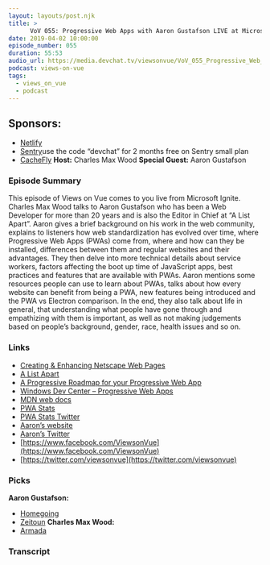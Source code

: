 ```yaml
---
layout: layouts/post.njk
title: >
      VoV 055: Progressive Web Apps with Aaron Gustafson LIVE at Microsoft Ignite
date: 2019-04-02 10:00:00
episode_number: 055
duration: 55:53
audio_url: https://media.devchat.tv/viewsonvue/VoV_055_Progressive_Web_Apps_with_Aaron_Gustafson_LIVE_at_Microsoft_Ignite.mp3
podcast: views-on-vue
tags: 
  - views_on_vue
  - podcast
---
```


## **Sponsors:**

- [Netlify](https://www.netlify.com/)
- [Sentry](http://sentry.io/)use the code “devchat” for 2 months free on Sentry small plan
- [CacheFly](https://www.cachefly.com/)
**Host:** Charles Max Wood **Special Guest:** Aaron Gustafson
### **Episode Summary&nbsp;**
This episode of Views on Vue comes to you live from Microsoft Ignite. Charles Max Wood talks to Aaron Gustafson who has been a Web Developer for more than 20 years and is also the Editor in Chief at “A List Apart”. Aaron gives a brief background on his work in the web community, explains to listeners how web standardization has evolved over time, where Progressive Web Apps (PWAs) come from, where and how can they be installed, differences between them and regular websites and their advantages. They then delve into more technical details about service workers, factors affecting the boot up time of JavaScript apps, best practices and features that are available with PWAs. Aaron mentions some resources people can use to learn about PWAs, talks about how every website can benefit from being a PWA, new features being introduced and the PWA vs Electron comparison. In the end, they also talk about life in general, that understanding what people have gone through and empathizing with them is important, as well as not making judgements based on people’s background, gender, race, health issues and so on.
### **Links**

- [Creating & Enhancing Netscape Web Pages](https://www.amazon.com/Creating-Enhancing-Netscape-Web-Pages/dp/0789708760??ie=UTF8&qid=1548462018&sr=8-1&linkCode=ll1&tag=devchattv-20&linkId=f06bfe7482dca8bb751ed6d7cc86e2ab&language=en_US)
- [A List Apart](https://alistapart.com/)
- [A Progressive Roadmap for your Progressive Web App](https://cloudfour.com/thinks/a-progressive-roadmap-for-your-progressive-web-app/)
- [Windows Dev Center – Progressive Web Apps](https://developer.microsoft.com/en-us/windows/pwa)
- [MDN web docs](https://developer.mozilla.org/en-US/docs/Web/Progressive_web_apps)
- [PWA Stats](https://www.pwastats.com/)
- [PWA Stats Twitter](https://twitter.com/pwastats?lang=en)
- [Aaron’s website](https://www.aaron-gustafson.com/)
- [Aaron’s Twitter](https://twitter.com/aarongustafson?lang=en)
- [https://www.facebook.com/ViewsonVue](https://www.facebook.com/ViewsonVue)
- [https://twitter.com/viewsonvue](https://twitter.com/viewsonvue)

### **Picks**
 **Aaron Gustafson:**
- [Homegoing](https://www.goodreads.com/book/show/27071490-homegoing)
- [Zeitoun](https://www.goodreads.com/book/show/6512154-zeitoun)
**Charles Max Wood:**
- [Armada](https://www.audible.com/pd/Armada-Audiobook/B00VN0Q8XY)
&nbsp;

### Transcript


